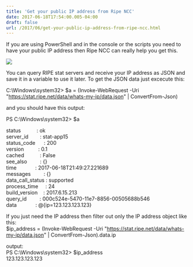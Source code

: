 ```yaml
---
title: 'Get your public IP address from Ripe NCC'
date: 2017-06-18T17:54:00.005-04:00
draft: false
url: /2017/06/get-your-public-ip-address-from-ripe-ncc.html
---
```


If you are using PowerShell and in the console or the scripts you need to have your public IP address then Ripe NCC can really help you get this.  

[![](https://www.ripe.net/++resource++ripe.plonetheme.images/RIPE_NCC_logo.png)](https://www.ripe.net/++resource++ripe.plonetheme.images/RIPE_NCC_logo.png)

  
  
You can query RIPE stat servers and receive your IP address as JSON and save it in a variable to use it later. To get the JSON data just excecute this:  
  
C:\\Windows\\system32> $a = (Invoke-WebRequest -Uri "https://stat.ripe.net/data/whats-my-ip/data.json" | ConvertFrom-Json)   
  
and you should have this output:  
  
PS C:\\Windows\\system32> $a  
  
status           : ok  
server\_id        : stat-app15  
status\_code      : 200  
version          : 0.1  
cached           : False  
see\_also         : {}  
time             : 2017-06-18T21:49:27.221689  
messages         : {}  
data\_call\_status : supported  
process\_time     : 24  
build\_version    : 2017.6.15.213  
query\_id         : 000c524e-5470-11e7-8856-00505688b546  
data             : @{ip=123.123.123.123}  
  
If you just need the IP address then filter out only the IP address object like this:  
$ip\_address = (Invoke-WebRequest -Uri "https://stat.ripe.net/data/whats-my-ip/data.json" | ConvertFrom-Json).data.ip  
  
output:  
PS C:\\Windows\\system32> $ip\_address  
123.123.123.123